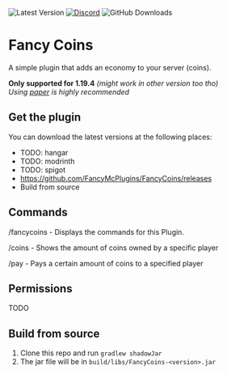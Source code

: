 ![Latest Version](https://img.shields.io/github/v/release/FancyMcPlugins/FancyCoins?style=flat-square)
[![Discord](https://img.shields.io/discord/899740810956910683?color=7289da&logo=Discord&label=Discord&style=flat-square)](https://discord.gg/ZUgYCEJUEx)
![GitHub Downloads](https://img.shields.io/github/downloads/FancyMcPlugins/FancyCoins/total?logo=GitHub&style=flat-square)

# Fancy Coins
A simple plugin that adds an economy to your server (coins).

**Only supported for 1.19.4** _(might work in other version too tho)_<br>
_Using [paper](https://papermc.io/downloads) is highly recommended_

## Get the plugin

You can download the latest versions at the following places:

- TODO: hangar
- TODO: modrinth
- TODO: spigot
- https://github.com/FancyMcPlugins/FancyCoins/releases
- Build from source

## Commands

/fancycoins - Displays the commands for this Plugin.

/coins -  Shows the amount of coins owned by a specific player

/pay - Pays a certain amount of coins to a specified player

## Permissions

TODO


## Build from source
1. Clone this repo and run `gradlew shadowJar`
2. The jar file will be in `build/libs/FancyCoins-<version>.jar`
